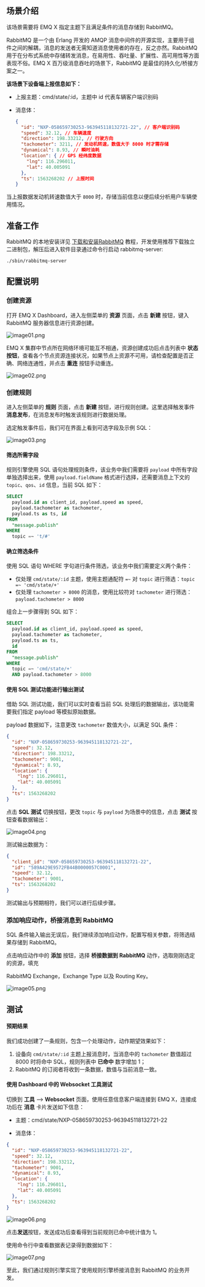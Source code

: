 ## 场景介绍

该场景需要将 EMQ X 指定主题下且满足条件的消息存储到 RabbitMQ。

RabbitMQ 是一个由 Erlang 开发的 AMQP 消息中间件的开源实现，主要用于组件之间的解耦，消息的发送者无需知道消息使用者的存在，反之亦然。RabbitMQ 用于在分布式系统中存储转发消息，在易用性、吞吐量、扩展性、高可用性等方面表现不俗。EMQ X 百万级消息吞吐的场景下，RabbitMQ 是最佳的持久化/桥接方案之一。

**该场景下设备端上报信息如下：**

- 上报主题：cmd/state/:id，主题中 id 代表车辆客户端识别码

- 消息体：

  ```json
  {
    "id": "NXP-058659730253-963945118132721-22", // 客户端识别码
    "speed": 32.12, // 车辆速度
    "direction": 198.33212, // 行驶方向
    "tachometer": 3211, // 发动机转速，数值大于 8000 时才需存储
    "dynamical": 8.93, // 瞬时油耗
    "location": { // GPS 经纬度数据
      "lng": 116.296011,
      "lat": 40.005091
    },
    "ts": 1563268202 // 上报时间
  }
  ```

当上报数据发动机转速数值大于 `8000` 时，存储当前信息以便后续分析用户车辆使用情况。

## 准备工作

RabbitMQ 的本地安装详见 [下载和安装RabbitMQ](https://www.rabbitmq.com/download.html) 教程，开发使用推荐下载独立二进制包，解压后进入软件目录通过命令行启动 rabbitmq-server:

```bash
./sbin/rabbitmq-server
```



## 配置说明

### 创建资源

打开 EMQ X Dashboard，进入左侧菜单的 **资源** 页面，点击 **新建** 按钮，键入 RabbitMQ 服务器信息进行资源创建。

![image01.png](https://static.emqx.net/images/c4e1ebdc3c256d3a3e0c812c5e23fce5.png)


EMQ X 集群中节点所在网络环境可能互不相通，资源创建成功后点击列表中 **状态按钮**，查看各个节点资源连接状况，如果节点上资源不可用，请检查配置是否正确、网络连通性，并点击 **重连** 按钮手动重连。

![image02.png](https://static.emqx.net/images/78f57557431885fb1082fee5b86a9e35.png)


### 创建规则

进入左侧菜单的 **规则** 页面，点击 **新建** 按钮，进行规则创建。这里选择触发事件 **消息发布**，在消息发布时触发该规则进行数据处理。

选定触发事件后，我们可在界面上看到可选字段及示例 SQL：

![image03.png](https://static.emqx.net/images/dafa015734e66b8ed2aba2806140d90c.png)


#### 筛选所需字段

规则引擎使用 SQL 语句处理规则条件，该业务中我们需要将 `payload` 中所有字段单独选择出来，使用 `payload.fieldName` 格式进行选择，还需要消息上下文的 `topic`、`qos`、`id` 信息，当前 SQL 如下：

```sql
SELECT
  payload.id as client_id, payload.speed as speed, 
  payload.tachometer as tachometer,
  payload.ts as ts, id
FROM
  "message.publish"
WHERE
  topic =~ 't/#'
```

#### 确立筛选条件

使用 SQL 语句 WHERE 字句进行条件筛选，该业务中我们需要定义两个条件：

- 仅处理 `cmd/state/:id` 主题，使用主题通配符 `=~` 对 `topic` 进行筛选：`topic =~ 'cmd/state/+'`
- 仅处理 `tachometer > 8000` 的消息，使用比较符对 `tachometer` 进行筛选：`payload.tachometer > 8000`

组合上一步骤得到 SQL 如下：

```sql
SELECT
  payload.id as client_id, payload.speed as speed, 
  payload.tachometer as tachometer,
  payload.ts as ts,
  id
FROM
  "message.publish"
WHERE
  topic =~ 'cmd/state/+'
  AND payload.tachometer > 8000
```


#### 使用 SQL 测试功能进行输出测试

借助 SQL 测试功能，我们可以实时查看当前 SQL 处理后的数据输出，该功能需要我们指定 payload 等模拟原始数据。

payload 数据如下，注意更改 `tachometer` 数值大小，以满足 SQL 条件：

```json
{
  "id": "NXP-058659730253-963945118132721-22",
  "speed": 32.12,
  "direction": 198.33212,
  "tachometer": 9001,
  "dynamical": 8.93,
  "location": {
    "lng": 116.296011,
    "lat": 40.005091
  },
  "ts": 1563268202
}
```

点击 **SQL 测试** 切换按钮，更改 `topic` 与 `payload` 为场景中的信息，点击 **测试** 按钮查看数据输出：

![image04.png](https://static.emqx.net/images/b50e78510458782bae0a67fc335a2638.png)


测试输出数据为：

```json
{
  "client_id": "NXP-058659730253-963945118132721-22",
  "id": "589A429E9572FB44B0000057C0001",
  "speed": 32.12,
  "tachometer": 9001,
  "ts": 1563268202
}
```

测试输出与预期相符，我们可以进行后续步骤。

### 添加响应动作，桥接消息到 RabbitMQ

SQL 条件输入输出无误后，我们继续添加响应动作，配置写相关参数，将筛选结果存储到 RabbitMQ。

点击响应动作中的 **添加** 按钮，选择 **桥接数据到 RabbitMQ** 动作，选取刚刚选定的资源，填充

RabbitMQ Exchange，Exchange Type 以及 Routing Key。

![image05.png](https://static.emqx.net/images/3d8fea8a2549b38e92a5d7e12e73dc6f.png)

## 测试

#### 预期结果

我们成功创建了一条规则，包含一个处理动作，动作期望效果如下：

1. 设备向 `cmd/state/:id` 主题上报消息时，当消息中的 `tachometer` 数值超过 8000 时将命中 SQL，规则列表中 **已命中** 数字增加 1；
2. RabbitMQ 的订阅者将收到一条数据，数值与当前消息一致。


#### 使用 Dashboard 中的 Websocket 工具测试

切换到 **工具** --> **Websocket** 页面，使用任意信息客户端连接到 EMQ X，连接成功后在 **消息** 卡片发送如下信息：

- 主题：cmd/state/NXP-058659730253-963945118132721-22

- 消息体：

```json
{
  "id": "NXP-058659730253-963945118132721-22",
  "speed": 32.12,
  "direction": 198.33212,
  "tachometer": 9001,
  "dynamical": 8.93,
  "location": {
    "lng": 116.296011,
    "lat": 40.005091
  },
  "ts": 1563268202
}
```

![image06.png](https://static.emqx.net/images/1313100c9a4f4c57e5955802e3236483.png)

点击**发送**按钮，发送成功后查看得到当前规则已命中统计值为 1。

使用命令行中查看数据表记录得到数据如下：

![image07.png](https://static.emqx.net/images/236ff1abc0759a361a8eac6bc0aa358c.png)

至此，我们通过规则引擎实现了使用规则引擎桥接消息到 RabbitMQ 的业务开发。
